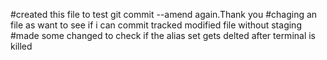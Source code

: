#created this file to test git commit --amend again.Thank you
#chaging an file as want to see if i can commit tracked modified file without staging
#made some changed to check if the alias set gets delted after terminal is killed
